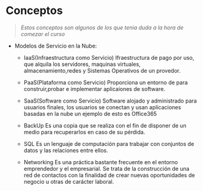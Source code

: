 # Conceptos

> *Estos conceptos son algunos de los que tenia duda a la hora de comezar el curso*

- Modelos de Servicio en la Nube:
  - IaaS(Infraestructura como Servicio)
   Ifraestructura de pago por uso, que alquila los servidores, maquinas virtuales, almacenamiento,redes y Sistemas Operativos de un provedor.
  
  - PaaS(Plataforma como Servicio)
   Proporciona un entorno de para construir,probar e implementar aplicaiones de software.
  
  - SaaS(Software como Servicio)
   Software alojado y administrado para usuarios finales, los usuarios se conectan y usan aplicaciones basadas en la nube un ejemplo de esto es Office365
  
  - BackUp
   Es una copia que se realiza con el fin de disponer de un medio para recuperarlos en caso de su pérdida.
  
  - SQL
   Es un lenguaje de computación para trabajar con conjuntos de datos y las relaciones entre ellos.
  
  - Networking 
   Es una práctica bastante frecuente en el entorno emprendedor y el empresarial. Se trata de la construcción de una red de contactos con la finalidad de crear nuevas oportunidades   de negocio u otras de carácter laboral.
